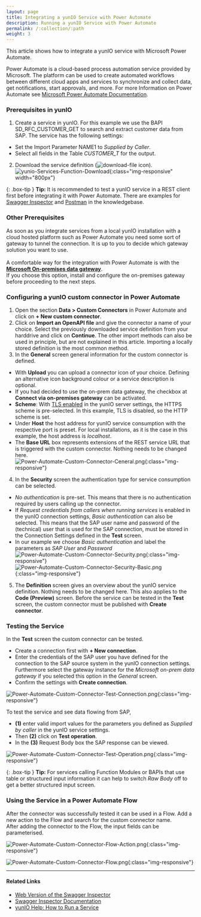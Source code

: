 ```yaml
---
layout: page
title: Integrating a yunIO Service with Power Automate
description: Running a yunIO Service with Power Automate
permalink: /:collection/:path
weight: 3
---
```


This article shows how to integrate a yunIO service with Microsoft Power Automate.

Power Automate is a cloud-based process automation service provided by Microsoft. The platform can be used to create automated workflows between different cloud apps and services to synchronize and collect data, get notifications, start approvals, and more. 
For more Information on Power Automate see [Microsoft Power Automate Documentation](https://docs.microsoft.com/en-us/power-automate/).

### Prerequisites in yunIO

1. Create a service in yunIO. For this example we use the BAPI SD_RFC_CUSTOMER_GET to search and extract customer data from SAP. 
The service has the following settings:<br>
- Set the Import Parameter NAME1 to *Supplied by Caller*.
- Select all fields in the Table *CUSTOMER_T* for the output.
2. Download the service definition (![download-file](/img/contents/yunio/download.png) icon).<br>
![yunio-Services-Function-Download](/img/contents/yunio/yunio-run-services-function-download.png){:class="img-responsive" width="800px"}

{: .box-tip }
**Tip:** It is recommended to test a yunIO service in a REST client first before integrating it with Power Automate. There are examples for [Swagger Inspector](https://kb.theobald-software.com/yunio/running-a-yunio-service-in-swagger-inspector) and [Postman](https://kb.theobald-software.com/yunio/running-a-yunio-service-in-postman) in the knowledgebase. 

### Other Prerequisites
As soon as you integrate services from a local yunIO installation with a cloud hosted platform such as Power Automate you need some sort of gateway to tunnel the connection.
It is up to you to decide which gateway solution you want to use.<br>  
A comfortable way for the integration with Power Automate is with the [**Microsoft On-premises data gateway**](https://docs.microsoft.com/en-us/data-integration/gateway/).<br> 
If you choose this option, install and configure the on-premises gateway before proceeding to the next steps. 

### Configuring a yunIO custom connector in Power Automate

1. Open the section **Data > Custom Connectors** in Power Automate and click on **+ New custom connector**.
2. Click on **Import an OpenAPI file** and give the connector a name of your choice. Select the previously downloaded service definition from your harddrive and click on **Continue**.
The other import methods can also be used in principle, but are not explained in this article. Importing a locally stored definition is the most common method. 
3. In the **General** screen general information for the custom connector is defined. <br> 
- With **Upload** you can upload a connector icon of your choice. Defining an alternative icon background colour or a service description is optional.  
- If you had decided to use the on-prem data gateway, the checkbox at **Connect via on-premises gateway** can be activated.<br>
- **Scheme**: With [TLS enabled](https://help.theobald-software.com/en/yunio/server-settings#transport-layer-security) in the yunIO server settings, the HTTPS scheme is pre-selected. In this example, TLS is disabled, so the HTTP scheme is set.<br> 
- Under **Host** the host address for yunIO service consumption with the respective port is preset. For local installations, as it is the case in this example, the host address is *localhost*.<br> 
- The **Base URL** box represents extensions of the REST service URL that is triggered with the custom connector. Nothing needs to be changed here. <br>
![Power-Automate-Custom-Connector-Ceneral.png](/img/contents/yunio/power-automate-custom-connector-general.png){:class="img-responsive"}
4. In the **Security** screen the authentication type for service consumption can be selected. <br> 
- *No authentication* is pre-set. This means that there is no authentication required by users calling up the connector. <br>
- If *Request credentials from callers when running services* is enabled in the yunIO connection settings, *Basic authentication* can also be selected. 
This means that the SAP user name and password of the (technical) user that is used for the SAP connection, must be stored in the Connection Settings defined in the **Test** screen.
- In our example we choose *Basic authentication* and label the parameters as *SAP User* and *Password*
![Power-Automate-Custom-Connector-Security.png](/img/contents/yunio/power-automate-custom-connector-security.png){:class="img-responsive"} 
![Power-Automate-Custom-Connector-Security-Basic.png](/img/contents/yunio/power-automate-custom-connector-security-basic.png){:class="img-responsive"} 
5. The **Definition** screen gives an overview about the yunIO service definition. Nothing needs to be changed here. This also applies to the **Code (Preview)** screen.
Before the service can be tested in the **Test** screen, the custom connector must be published with **Create connector**. 

### Testing the Service

In the **Test** screen the custom connector can be tested. <br>
- Create a connection first with **+ New connection**. 
- Enter the credentials of the SAP user you have defined for the connection to the SAP source system in the yunIO connection settings. Furthermore select the gateway instance for the *Microsoft on-prem data gateway* if you selected this option in the *General* screen.
- Confirm the settings with **Create connection**.   

![Power-Automate-Custom-Connector-Test-Connection.png](/img/contents/yunio/power-automate-custom-connector-test-connection.png){:class="img-responsive"} 


To test the service and see data flowing from SAP, 
- **(1)** enter valid import values for the parameters you defined as *Supplied by caller* in the yunIO service settings. 
- Then **(2)** click on **Test operation**. 
- In the **(3)** Request Body box the SAP response can be viewed. 

![Power-Automate-Custom-Connector-Test-Operation.png](/img/contents/yunio/power-automate-custom-connector-test-operation.png){:class="img-responsive"} 

{: .box-tip }
**Tip:** For services calling Function Modules or BAPIs that use table or structured input information it can help to switch *Raw Body* off to get a better structured input screen.


### Using the Service in a Power Automate Flow
After the connector was successfully tested it can be used in a Flow. Add a new action to the Flow and search for the custom connector name. <br>
After adding the connector to the Flow, the input fields can be parameterised.

![Power-Automate-Custom-Connector-Flow-Action.png](/img/contents/yunio/power-automate-custom-connector-flow-action.png){:class="img-responsive"} 

![Power-Automate-Custom-Connector-Flow.png](/img/contents/yunio/power-automate-custom-connector-flow.png){:class="img-responsive"} 

******

#### Related Links
- [Web Version of the Swagger Inspector](https://inspector.swagger.io/builder)
- [Swagger Inspector Documentation](https://swagger.io/docs/swagger-inspector/how-to-use-swagger-inspector/)
- [yunIO Help: How to Run a Service](https://help.theobald-software.com/en/yunio#how-to-run-a-service)
